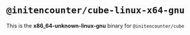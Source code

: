 # `@initencounter/cube-linux-x64-gnu`

This is the **x86_64-unknown-linux-gnu** binary for `@initencounter/cube`

